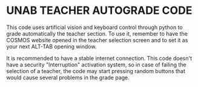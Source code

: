 # UNAB TEACHER AUTOGRADE CODE
This code uses artificial vision and keyboard control through python to grade automatically the teacher section. To use it, remember to have the COSMOS website opened in the teacher selection screen and to set it as your next ALT-TAB opening window. 

It is recommended to have a stable internet connection. This code doesn't have a security "Interruption" activation system, so in case of failing the selection of a teacher, the code may start pressing random buttons that would cause several problems in the grade page. 


